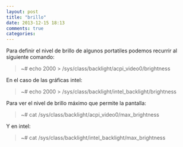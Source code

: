 ```yaml
---
layout: post
title: "brillo"
date: 2013-12-15 18:13
comments: true
categories: 
---
```

Para definir el nivel de brillo de algunos portatiles podemos recurrir al siguiente comando:

>~# echo 2000 > /sys/class/backlight/acpi_video0/brightness

En el caso de las gráficas intel:

>~# echo 2000 > /sys/class/backlight/intel_backlight/brightness

Para ver el nivel de brillo máximo que permite la pantalla:

>~# cat /sys/class/backlight/acpi_video0/max_brightness

Y en intel:

>~# cat /sys/class/backlight/intel_backlight/max_brightness

